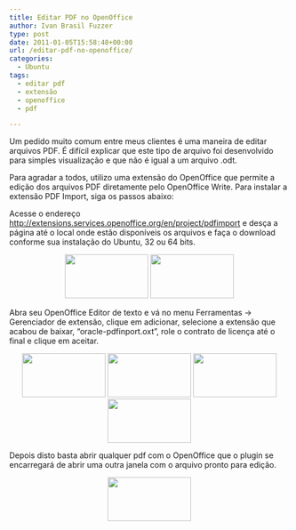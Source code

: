```yaml
---
title: Editar PDF no OpenOffice
author: Ivan Brasil Fuzzer
type: post
date: 2011-01-05T15:58:48+00:00
url: /editar-pdf-no-openoffice/
categories:
  - Ubuntu
tags:
  - editar pdf
  - extensão
  - openoffice
  - pdf

---
```

Um pedido muito comum entre meus clientes é uma maneira de editar arquivos PDF. É difícil explicar que este tipo de arquivo foi desenvolvido para simples visualização e que não é igual a um arquivo .odt.

Para agradar a todos, utilizo uma extensão do OpenOffice que permite a edição dos arquivos PDF diretamente pelo OpenOffice Write. Para instalar a extensão PDF Import, siga os passos abaixo:

Acesse o endereço <http://extensions.services.openoffice.org/en/project/pdfimport> e desça a página até o local onde estão disponíveis os arquivos e faça o download conforme sua instalação do Ubuntu, 32 ou 64 bits.

<p style="text-align: center;">
  <a href="http://www.ubuntero.com.br/wp-content/uploads/2011/01/Captura_de_tela2.png"><img class="alignnone size-thumbnail wp-image-1288" title="Captura_de_tela" src="http://www.ubuntero.com.br/wp-content/uploads/2011/01/Captura_de_tela2-150x79.png" alt="" width="150" height="79" /></a> <a href="http://www.ubuntero.com.br/wp-content/uploads/2011/01/Captura_de_tela-12.png"><img class="alignnone size-thumbnail wp-image-1289" title="Captura_de_tela-1" src="http://www.ubuntero.com.br/wp-content/uploads/2011/01/Captura_de_tela-12-150x79.png" alt="" width="150" height="79" /></a>
</p>

Abra seu OpenOffice Editor de texto e vá no menu Ferramentas -> Gerenciador de extensão, clique em adicionar, selecione a extensão que acabou de baixar, &#8220;oracle-pdfinport.oxt&#8221;, role o contrato de licença até o final e clique em aceitar.

<p style="text-align: center;">
  <a href="http://www.ubuntero.com.br/wp-content/uploads/2011/01/Captura_de_tela-31.png"><img class="alignnone size-thumbnail wp-image-1290" title="Captura_de_tela-3" src="http://www.ubuntero.com.br/wp-content/uploads/2011/01/Captura_de_tela-31-150x79.png" alt="" width="150" height="79" /></a> <a href="http://www.ubuntero.com.br/wp-content/uploads/2011/01/Captura_de_tela-41.png"><img class="alignnone size-thumbnail wp-image-1291" title="Captura_de_tela-4" src="http://www.ubuntero.com.br/wp-content/uploads/2011/01/Captura_de_tela-41-150x79.png" alt="" width="150" height="79" /></a> <a href="http://www.ubuntero.com.br/wp-content/uploads/2011/01/Captura_de_tela-51.png"><img class="alignnone size-thumbnail wp-image-1292" title="Captura_de_tela-5" src="http://www.ubuntero.com.br/wp-content/uploads/2011/01/Captura_de_tela-51-150x79.png" alt="" width="150" height="79" /></a> <a href="http://www.ubuntero.com.br/wp-content/uploads/2011/01/Captura_de_tela-61.png"><img class="alignnone size-thumbnail wp-image-1293" title="Captura_de_tela-6" src="http://www.ubuntero.com.br/wp-content/uploads/2011/01/Captura_de_tela-61-150x79.png" alt="" width="150" height="79" /></a>
</p>

Depois disto basta abrir qualquer pdf com o OpenOffice que o plugin se encarregará de abrir uma outra janela com o arquivo pronto para edição.

<p style="text-align: center;">
  <a href="http://www.ubuntero.com.br/wp-content/uploads/2011/01/Captura_de_tela-71.png"><img class="alignnone size-thumbnail wp-image-1294" title="Captura_de_tela-7" src="http://www.ubuntero.com.br/wp-content/uploads/2011/01/Captura_de_tela-71-150x79.png" alt="" width="150" height="79" /></a>
</p>